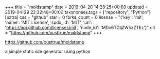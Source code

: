 +++
title = "moldstamp"
date = 2019-04-20 14:38:25+00:00
updated = 2019-04-29 22:32:48+00:00
taxonomies.tags = ["repository", "Python"]
[extra]
css = "github"
star = 0
forks_count = 0
license = "{'key': 'mit', 'name': 'MIT License', 'spdx_id': 'MIT', 'url': 'https://api.github.com/licenses/mit', 'node_id': 'MDc6TGljZW5zZTEz'}"
url = "https://github.com/ousttrue/moldstamp"
+++

<https://github.com/ousttrue/moldstamp>

a simple static site generator using python
